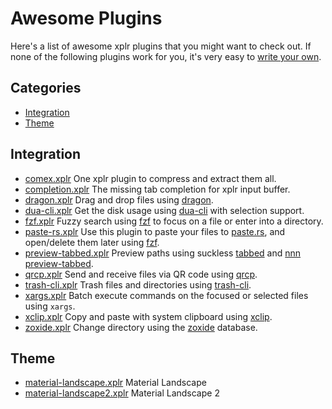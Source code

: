 Awesome Plugins
===============

Here's a list of awesome xplr plugins that you might want to check out. If none
of the following plugins work for you, it's very easy to
[write your own][1].


Categories
----------

- [Integration][2]
- [Theme][3]


Integration
-----------
- [comex.xplr][21]
  One xplr plugin to compress and extract them all.
- [completion.xplr][25]
  The missing tab completion for xplr input buffer.
- [dragon.xplr][4]
  Drag and drop files using [dragon][5].
- [dua-cli.xplr][6]
  Get the disk usage using [dua-cli][7] with
  selection support.
- [fzf.xplr][8]
  Fuzzy search using [fzf][9] to focus on a file
  or enter into a directory.
- [paste-rs.xplr][23]
  Use this plugin to paste your files to [paste.rs][24], and open/delete them
  later using [fzf][9].
- [preview-tabbed.xplr][10]
  Preview paths using suckless [tabbed][11] and
  [nnn preview-tabbed][12].
- [qrcp.xplr][26]
  Send and receive files via QR code using [qrcp][27].
- [trash-cli.xplr][13]
  Trash files and directories using
  [trash-cli][14].
- [xargs.xplr][22]
   Batch execute commands on the focused or selected files using `xargs`.
- [xclip.xplr][15]
  Copy and paste with system clipboard using
  [xclip][16].
- [zoxide.xplr][17]
  Change directory using the [zoxide][18]
  database.


Theme
-----

- [material-landscape.xplr][19]
  Material Landscape
- [material-landscape2.xplr][20]
  Material Landscape 2


[1]:./writing-plugins.md
[2]:#integration
[3]:#theme
[4]:https://github.com/sayanarijit/dragon.xplr
[5]:https://github.com/mwh/dragon
[6]:https://github.com/sayanarijit/dua-cli.xplr
[7]:https://github.com/Byron/dua-cli
[8]:https://github.com/sayanarijit/fzf.xplr
[9]:https://github.com/junegunn/fzf
[10]:https://github.com/sayanarijit/preview-tabbed.xplr
[11]:https://tools.suckless.org/tabbed/
[12]:https://github.com/jarun/nnn/blob/master/plugins/preview-tabbed
[13]:https://github.com/sayanarijit/trash-cli.xplr
[14]:https://github.com/andreafrancia/trash-cli
[15]:https://github.com/sayanarijit/xclip.xplr
[16]:https://github.com/astrand/xclip
[17]:https://github.com/sayanarijit/zoxide.xplr
[18]:https://github.com/ajeetdsouza/zoxide
[19]:https://github.com/sayanarijit/material-landscape.xplr
[20]:https://github.com/sayanarijit/material-landscape2.xplr
[21]:https://github.com/sayanarijit/comex.xplr
[22]:https://github.com/sayanarijit/xargs.xplr
[23]:https://github.com/dtomvan/paste-rs.xplr
[24]:https://paste.rs
[25]:https://github.com/sayanarijit/completion.xplr
[26]:https://github.com/sayanarijit/qrcp.xplr
[27]:https://github.com/claudiodangelis/qrcp
